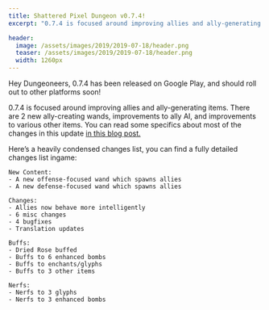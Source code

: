 ```yaml
---
title: Shattered Pixel Dungeon v0.7.4! 
excerpt: "0.7.4 is focused around improving allies and ally-generating items. There are 2 new ally-creating wands, improvements to ally AI, and improvements to various other items."

header:
  image: /assets/images/2019/2019-07-18/header.png
  teaser: /assets/images/2019/2019-07-18/header.png
  width: 1260px
---
```

Hey Dungeoneers, 0.7.4 has been released on Google Play, and should roll out to other platforms soon!

0.7.4 is focused around improving allies and ally-generating items. There are 2 new ally-creating wands, improvements to ally AI, and improvements to various other items. You can read some specifics about most of the changes in this update [in this blog post.](/blog/coming-soon-to-shattered-new-friends.html)

Here’s a heavily condensed changes list, you can find a fully detailed changes list ingame:

```
New Content:
- A new offense-focused wand which spawns allies
- A new defense-focused wand which spawns allies

Changes:
- Allies now behave more intelligently
- 6 misc changes
- 4 bugfixes
- Translation updates

Buffs:
- Dried Rose buffed
- Buffs to 6 enhanced bombs
- Buffs to enchants/glyphs
- Buffs to 3 other items

Nerfs:
- Nerfs to 3 glyphs
- Nerfs to 3 enhanced bombs
```
